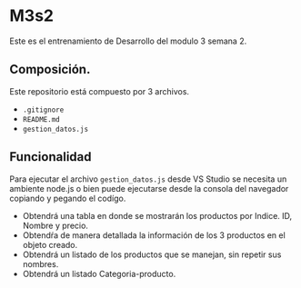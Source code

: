# M3s2
Este es el entrenamiento de Desarrollo del modulo 3 semana 2.

## Composición.
Este repositorio está compuesto por 3 archivos.
* `.gitignore`  
* `README.md` 
* `gestion_datos.js` 

## Funcionalidad
Para ejecutar el archivo `gestion_datos.js` desde VS Studio se necesita un ambiente node.js o bien puede
ejecutarse desde la consola del navegador copiando y pegando el codígo.

* Obtendrá una tabla en donde se mostrarán los productos por Indice. ID, Nombre y precio.
* Obtendŕa de manera detallada la información de los 3 productos en el objeto creado.
* Obtendrá un listado de los productos que se manejan, sin repetir sus nombres.
* Obtendrá un listado Categoria-producto.
